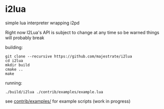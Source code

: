 # i2lua

simple lua interpreter wrapping i2pd

Right now I2Lua's API is subject to change at any time so be warned things will probably break

building:

    git clone --recursive https://github.com/majestrate/i2lua 
    cd i2lua
    mkdir build
    cmake ..
    make

running:

    ./build/i2lua ./contrib/examples/example.lua

see [contrib/examples/](here) for example scripts (work in progress)
